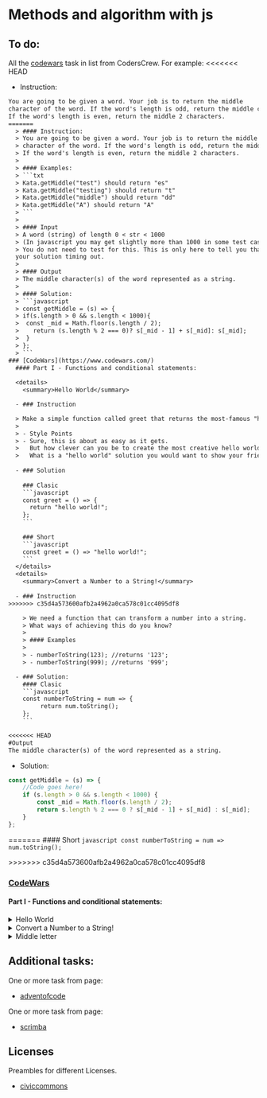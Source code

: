 # Methods and algorithm with js

## To do:

All the [codewars](https://www.codewars.com/) task in list from CodersCrew. For example:
<<<<<<< HEAD

- Instruction:

```txt
You are going to be given a word. Your job is to return the middle
character of the word. If the word's length is odd, return the middle character.
If the word's length is even, return the middle 2 characters.
=======
  > #### Instruction:
  > You are going to be given a word. Your job is to return the middle 
  > character of the word. If the word's length is odd, return the middle character.
  > If the word's length is even, return the middle 2 characters.
  >
  > #### Examples:
  > ```txt
  > Kata.getMiddle("test") should return "es"
  > Kata.getMiddle("testing") should return "t"
  > Kata.getMiddle("middle") should return "dd"
  > Kata.getMiddle("A") should return "A"
  > ```
  >
  > #### Input
  > A word (string) of length 0 < str < 1000
  > (In javascript you may get slightly more than 1000 in some test cases due to an error in the test cases).
  > You do not need to test for this. This is only here to tell you that you do not need to worry about
  your solution timing out.
  >
  > #### Output
  > The middle character(s) of the word represented as a string.
  >
  > #### Solution:
  > ```javascript
  > const getMiddle = (s) => {
  > if(s.length > 0 && s.length < 1000){
  >  const _mid = Math.floor(s.length / 2);
  >    return (s.length % 2 === 0)? s[_mid - 1] + s[_mid]: s[_mid];
  >  }
  > };
  > ```
### [CodeWars](https://www.codewars.com/)
  #### Part I - Functions and conditional statements:
  
  <details>
    <summary>Hello World</summary>

  - ### Instruction

  > Make a simple function called greet that returns the most-famous "hello world!".
  >
  > - Style Points
  > - Sure, this is about as easy as it gets.
  >   But how clever can you be to create the most creative hello world you can think of?
  >   What is a "hello world" solution you would want to show your friends?
  
  - ### Solution
  
    ### Clasic
    ```javascript
    const greet = () => {
      return "hello world!";
    };
    ```
  
    ### Short
    ```javascript
    const greet = () => "hello world!";
    ```
  </details>
  <details>
    <summary>Convert a Number to a String!</summary>
  
  - ### Instruction
>>>>>>> c35d4a573600afb2a4962a0ca578c01cc4095df8

    > We need a function that can transform a number into a string.
    > What ways of achieving this do you know?
    >
    > #### Examples
    >
    > - numberToString(123); //returns '123';
    > - numberToString(999); //returns '999';

  - ### Solution:
    #### Clasic
    ```javascript
    const numberToString = num => {
         return num.toString();
    };
    ```

<<<<<<< HEAD
#Output
The middle character(s) of the word represented as a string.
```

- Solution:

```javascript
const getMiddle = (s) => {
	//Code goes here!
	if (s.length > 0 && s.length < 1000) {
		const _mid = Math.floor(s.length / 2);
		return s.length % 2 === 0 ? s[_mid - 1] + s[_mid] : s[_mid];
	}
};
```
=======
    #### Short
    ```javascript
    const numberToString = num => num.toString();
    ```
  </details>
>>>>>>> c35d4a573600afb2a4962a0ca578c01cc4095df8

### [CodeWars](https://www.codewars.com/)

#### Part I - Functions and conditional statements:

   <details>
    <summary>Hello World</summary>

- ### Instruction

  > Make a simple function called greet that returns the most-famous "hello world!".
  >
  > - Style Points
  > - Sure, this is about as easy as it gets.
  >   But how clever can you be to create the most creative hello world you can think of?
  >   What is a "hello world" solution you would want to show your friends?

- ### Solution

  ### Clasic

  ```javascript
  const greet = () => {
  	return "hello world!";
  };
  ```

  ### Short

  ```javascript
  const greet = () => "hello world!";
  ```

    </details>
    <details>
      <summary>Convert a Number to a String!</summary>
      - ### Instruction

        > We need a function that can transform a number into a string.
        > What ways of achieving this do you know?
        >
        > #### Examples
        >
        > - numberToString(123); //returns '123';
        > - numberToString(999); //returns '999';

      - ### Solution:

        #### Clasic
        ```javascript
        const numberToString = num => {
          return num.toString();
        };
        ```

        #### Short
        ```javascript
        const numberToString = num => num.toString();
        ```

    </details>
  <details>
   <summary>Middle letter</summary>

- ### Instruction

  > Return the middle character of a given word.
  >
  > - If the word's length is odd, return the middle character.
  > - If the word's length is even, return the middle 2 characters.
  >
  > #### Examples:
  >
  > - Kata.getMiddle("test") should return "es"
  > - Kata.getMiddle("testing") should return "t"
  > - Kata.getMiddle("middle") should return "dd"
  > - Kata.getMiddle("A") should return "A"
  >
  > #### Input
  >
  > A word (string) of length 0 < str < 1000
  > (In javascript you may get slightly more than 1000 in some test cases due to an error in the > test cases).
  > You do not need to test for this. This is only here to tell you that you do not need to worry about
  > your solution timing out.
  >
  > #### Output
  >
  > The middle character(s) of the word represented as a string.

- ### Solution:

  #### Short

  ```javascript
  const getMiddle = (s) =>
  	s.slice(Math.floor((s.length - 1) / 2), Math.ceil((s.length + 1) / 2));
  ```

  It's a solution that just happens to work but we don't know exactly how.

  #### Elaborate

  ```javascript
  const getMiddle = (word) => {
  	const indexShiftFromZero = 1;
  	const indexShiftSliceEnd = 1;
  	const center = (word.length - indexShiftFromZero) / 2;
  	const start = Math.floor(center);
  	const end = Math.ceil(center) + indexShiftSliceEnd;
  	return word.slice(start, end);
  };
  ```

  - _indexShift_ variables are introduced to avoid **magical numbers** +1 and -1.
  - We ask for the center of the word but since we use slice, we need index values and **indices start with 0** so we subtract 1 from length. We see that for a 4-letter word with indices 0 1 2 3 the center would be between 1 and 2, at 1.5.
  - Since **indices are integers**, we use closest approximates with Math methods, depending on their "side" ("left" and "right" from 1.5)
  - For an end value we need to add 1 to the result because **end value of slice function is non-inclusive**;
  </details>

## Additional tasks:

One or more task from page:

- [adventofcode](https://adventofcode.com/)

One or more task from page:

- [scrimba](https://scrimba.com/learn/adventcalendar)

## Licenses

Preambles for different Licenses.

- [civiccommons](http://wiki.civiccommons.org/Choosing_a_License/)
